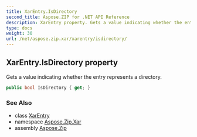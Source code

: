 ```yaml
---
title: XarEntry.IsDirectory
second_title: Aspose.ZIP for .NET API Reference
description: XarEntry property. Gets a value indicating whether the entry represents a directory
type: docs
weight: 30
url: /net/aspose.zip.xar/xarentry/isdirectory/
---
```

## XarEntry.IsDirectory property

Gets a value indicating whether the entry represents a directory.

```csharp
public bool IsDirectory { get; }
```

### See Also

* class [XarEntry](../)
* namespace [Aspose.Zip.Xar](../../xarentry/)
* assembly [Aspose.Zip](../../../)


